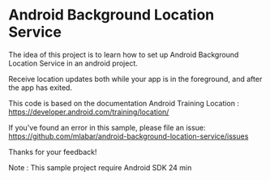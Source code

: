 # Android Background Location Service

The idea of this project is to learn how to set up Android Background Location Service in an android project.

Receive location updates both while your app is in the foreground, and after the app has exited.

This code is based on the documentation Android Training Location :
https://developer.android.com/training/location/

If you've found an error in this sample, please file an issue: https://github.com/mlabar/android-background-location-service/issues

Thanks for your feedback!

Note : This sample project require Android SDK 24 min
